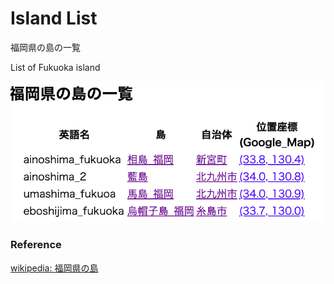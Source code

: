 Island List
===============

福岡県の島の一覧

List of Fukuoka island

![island list](https://github.com/ohwada/World_Countries/blob/main/geoPandas/polygon_explode/fukuoka/island_list/screenshots/fukuoka_island_list.png)

### Reference

[wikipedia: 福岡県の島](https://ja.wikipedia.org/wiki/Category:%E7%A6%8F%E5%B2%A1%E7%9C%8C%E3%81%AE%E5%B3%B6)


